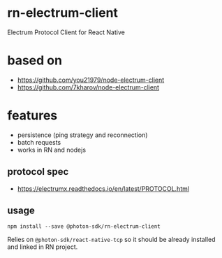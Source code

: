 # rn-electrum-client

Electrum Protocol Client for React Native

# based on

* https://github.com/you21979/node-electrum-client
* https://github.com/7kharov/node-electrum-client

# features

* persistence (ping strategy and reconnection)
* batch requests
* works in RN and nodejs

## protocol spec

* https://electrumx.readthedocs.io/en/latest/PROTOCOL.html

## usage

```
npm install --save @photon-sdk/rn-electrum-client
```

Relies on `@photon-sdk/react-native-tcp` so it should be already installed and linked in RN project.
